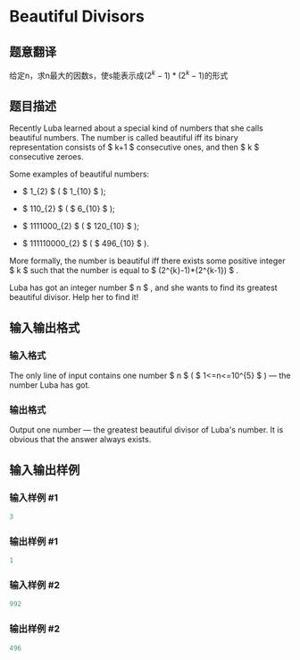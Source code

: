 # Beautiful Divisors

## 题意翻译

给定n，求n最大的因数s，使s能表示成$(2^k-1)*(2^k-1)$的形式

## 题目描述

Recently Luba learned about a special kind of numbers that she calls beautiful numbers. The number is called beautiful iff its binary representation consists of $ k+1 $ consecutive ones, and then $ k $ consecutive zeroes.

Some examples of beautiful numbers:

- $ 1_{2} $ ( $ 1_{10} $ );

- $ 110_{2} $ ( $ 6_{10} $ );

- $ 1111000_{2} $ ( $ 120_{10} $ );

- $ 111110000_{2} $ ( $ 496_{10} $ ).

More formally, the number is beautiful iff there exists some positive integer $ k $ such that the number is equal to $ (2^{k}-1)*(2^{k-1}) $ .

Luba has got an integer number $ n $ , and she wants to find its greatest beautiful divisor. Help her to find it!

## 输入输出格式

### 输入格式

The only line of input contains one number $ n $ ( $ 1<=n<=10^{5} $ ) — the number Luba has got.

### 输出格式

Output one number — the greatest beautiful divisor of Luba's number. It is obvious that the answer always exists.

## 输入输出样例

### 输入样例 #1

```cpp
3

```
### 输出样例 #1

```cpp
1

```
### 输入样例 #2

```cpp
992

```
### 输出样例 #2

```cpp
496

```
